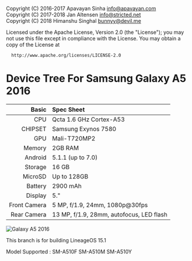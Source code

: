 Copyright (C) 2016-2017 Apavayan Sinha <info@apavayan.com>
<br>
Copyright (C) 2017-2018 Jan Altensen <info@stricted.net>
<br>
Copyright (C) 2018 Himanshu Singhal <bunnyy@devil.me>

 Licensed under the Apache License, Version 2.0 (the "License");
 you may not use this file except in compliance with the License.
 You may obtain a copy of the License at

      http://www.apache.org/licenses/LICENSE-2.0

Device Tree For Samsung Galaxy A5 2016 
===================================== 

Basic   | Spec Sheet
-------:|:-------------------------
CPU     | Qcta 1.6 GHz Cortex-A53
CHIPSET | Samsung Exynos 7580
GPU     | Mali-T720MP2
Memory  | 2GB RAM
Android | 5.1.1 (up to 7.0)
Storage | 16 GB
MicroSD | Up to 128GB
Battery | 2900 mAh
Display | 5."
Front Camera  | 5 MP, f/1.9, 24mm, 1080p@30fps
Rear Camera  | 13 MP, f/1.9, 28mm, autofocus, LED flash

![Galaxy A5 2016](https://cdn2.gsmarena.com/vv/pics/samsung/samsung-galaxy-a5-2016-1.jpg)

This branch is for building LineageOS 15.1

Model Supported : SM-A510F SM-A510M SM-A510Y
